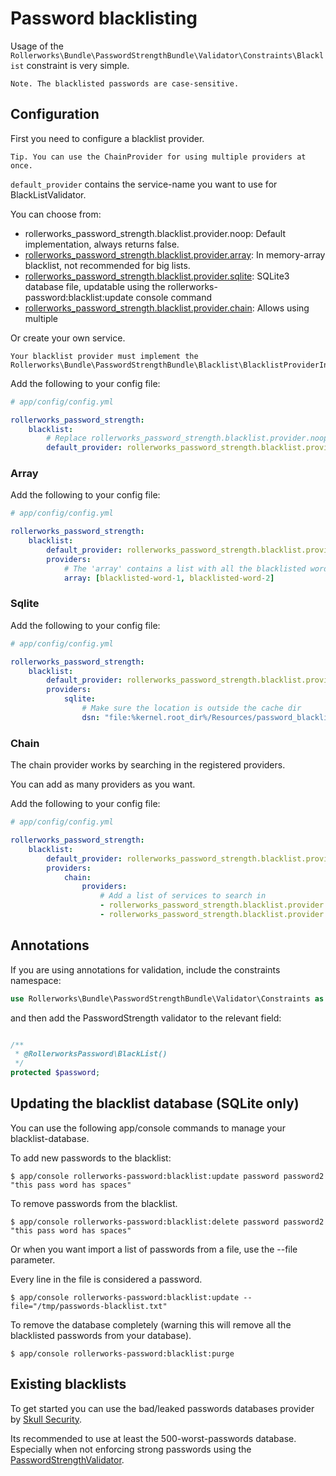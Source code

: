 Password blacklisting
=====================

Usage of the ```Rollerworks\Bundle\PasswordStrengthBundle\Validator\Constraints\Blacklist```
constraint is very simple.

    Note. The blacklisted passwords are case-sensitive.

## Configuration

First you need to configure a blacklist provider.

    Tip. You can use the ChainProvider for using multiple providers at once.

```default_provider``` contains the service-name you want to use for BlackListValidator.

You can choose from:

* rollerworks_password_strength.blacklist.provider.noop: Default implementation, always returns false.
* [rollerworks_password_strength.blacklist.provider.array](#array): In memory-array blacklist, not recommended for big lists.
* [rollerworks_password_strength.blacklist.provider.sqlite](#sqlite): SQLite3 database file, updatable using the rollerworks-password:blacklist:update console command
* [rollerworks_password_strength.blacklist.provider.chain](#chain): Allows using multiple

Or create your own service.

    Your blacklist provider must implement the Rollerworks\Bundle\PasswordStrengthBundle\Blacklist\BlacklistProviderInterface.

Add the following to your config file:

``` yaml
# app/config/config.yml

rollerworks_password_strength:
    blacklist:
        # Replace rollerworks_password_strength.blacklist.provider.noop with the service you want to use
        default_provider: rollerworks_password_strength.blacklist.provider.noop
```

### Array

Add the following to your config file:

``` yaml
# app/config/config.yml

rollerworks_password_strength:
    blacklist:
        default_provider: rollerworks_password_strength.blacklist.provider.array
        providers:
            # The 'array' contains a list with all the blacklisted words
            array: [blacklisted-word-1, blacklisted-word-2]

```

### Sqlite

Add the following to your config file:

``` yaml
# app/config/config.yml

rollerworks_password_strength:
    blacklist:
        default_provider: rollerworks_password_strength.blacklist.provider.sqlite
        providers:
            sqlite:
                # Make sure the location is outside the cache dir
                dsn: "file:%kernel.root_dir%/Resources/password_blacklist.db"

```

### Chain

The chain provider works by searching in the registered providers.

You can add as many providers as you want.

Add the following to your config file:

``` yaml
# app/config/config.yml

rollerworks_password_strength:
    blacklist:
        default_provider: rollerworks_password_strength.blacklist.provider.sqlite
        providers:
            chain:
                providers:
                    # Add a list of services to search in
                    - rollerworks_password_strength.blacklist.provider.array
                    - rollerworks_password_strength.blacklist.provider.sqlite

```

## Annotations

If you are using annotations for validation, include the constraints namespace:

```php
use Rollerworks\Bundle\PasswordStrengthBundle\Validator\Constraints as RollerworksPassword;
```

and then add the PasswordStrength validator to the relevant field:

```php

/**
 * @RollerworksPassword\BlackList()
 */
protected $password;
```

## Updating the blacklist database (SQLite only)

You can use the following app/console commands to manage your blacklist-database.

To add new passwords to the blacklist:

```batch
$ app/console rollerworks-password:blacklist:update password password2 "this pass word has spaces"
```

To remove passwords from the blacklist.

```batch
$ app/console rollerworks-password:blacklist:delete password password2 "this pass word has spaces"
```

Or when you want import a list of passwords from a file, use the --file parameter.

Every line in the file is considered a password.

```batch
$ app/console rollerworks-password:blacklist:update --file="/tmp/passwords-blacklist.txt"
```

To remove the database completely (warning this will remove all the blacklisted passwords from your database).

```batch
$ app/console rollerworks-password:blacklist:purge
```

## Existing blacklists

To get started you can use the bad/leaked passwords databases provider by
[Skull Security](http://www.skullsecurity.org/wiki/index.php/Passwords).

Its recommended to use at least the 500-worst-passwords database.
Especially when not enforcing strong passwords using the [PasswordStrengthValidator](strength-validation.md).
